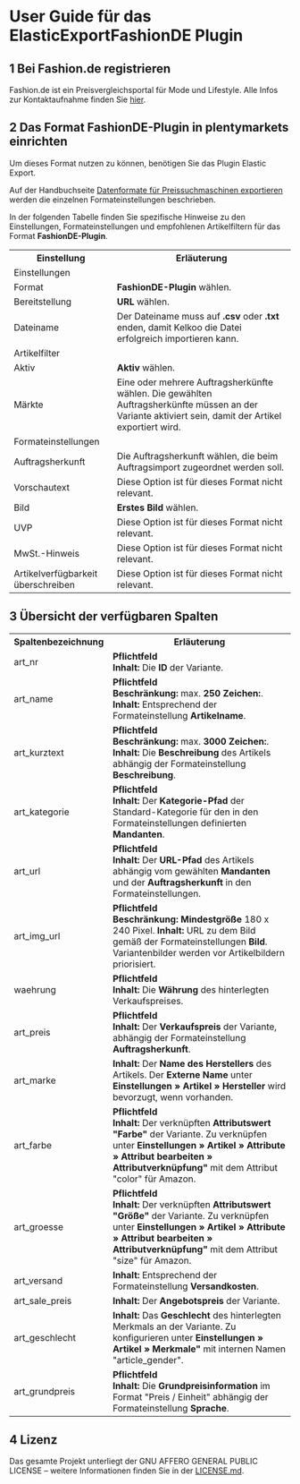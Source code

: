# User Guide für das ElasticExportFashionDE Plugin

<div class="container-toc"></div>

## 1 Bei Fashion.de registrieren

Fashion.de ist ein Preisvergleichsportal für Mode und Lifestyle.
Alle Infos zur Kontaktaufnahme finden Sie [hier](http://www.fashion.de/shops/Fashion-Info/Partner-werden/).

## 2 Das Format FashionDE-Plugin in plentymarkets einrichten

Um dieses Format nutzen zu können, benötigen Sie das Plugin Elastic Export.

Auf der Handbuchseite [Datenformate für Preissuchmaschinen exportieren](https://knowledge.plentymarkets.com/basics/datenaustausch/daten-exportieren#30) werden die einzelnen Formateinstellungen beschrieben.

In der folgenden Tabelle finden Sie spezifische Hinweise zu den Einstellungen, Formateinstellungen und empfohlenen Artikelfiltern für das Format **FashionDE-Plugin**. 
<table>
    <tr>
        <th>
            Einstellung
        </th>
        <th>
            Erläuterung
        </th>
    </tr>
    <tr>
        <td class="th" colspan="2">
            Einstellungen
        </td>
    </tr>
    <tr>
        <td>
            Format
        </td>
        <td>
            <b>FashionDE-Plugin</b> wählen.
        </td>        
    </tr>
    <tr>
        <td>
            Bereitstellung
        </td>
        <td>
            <b>URL</b> wählen.
        </td>        
    </tr>
    <tr>
        <td>
            Dateiname
        </td>
        <td>
            Der Dateiname muss auf <b>.csv</b> oder <b>.txt</b> enden, damit Kelkoo die Datei erfolgreich importieren kann.
        </td>        
    </tr>
    <tr>
        <td class="th" colspan="2">
            Artikelfilter
        </td>
    </tr>
    <tr>
        <td>
            Aktiv
        </td>
        <td>
            <b>Aktiv</b> wählen.
        </td>        
    </tr>
    <tr>
        <td>
            Märkte
        </td>
        <td>
            Eine oder mehrere Auftragsherkünfte wählen. Die gewählten Auftragsherkünfte müssen an der Variante aktiviert sein, damit der Artikel exportiert wird.
        </td>        
    </tr>
    <tr>
        <td class="th" colspan="2">
            Formateinstellungen
        </td>
    </tr>
    <tr>
        <td>
            Auftragsherkunft
        </td>
        <td>
            Die Auftragsherkunft wählen, die beim Auftragsimport zugeordnet werden soll.
        </td>        
    </tr>
    <tr>
        <td>
            Vorschautext
        </td>
        <td>
            Diese Option ist für dieses Format nicht relevant.
        </td>        
    </tr>
    <tr>
        <td>
            Bild
        </td>
        <td>
            <b>Erstes Bild</b> wählen.
        </td>        
    </tr>
    <tr>
        <td>
            UVP
        </td>
        <td>
            Diese Option ist für dieses Format nicht relevant.
        </td>        
    </tr>
    <tr>
        <td>
            MwSt.-Hinweis
        </td>
        <td>
            Diese Option ist für dieses Format nicht relevant.
        </td>        
    </tr>
    <tr>
        <td>
            Artikelverfügbarkeit überschreiben
        </td>
        <td>
            Diese Option ist für dieses Format nicht relevant.
        </td>        
    </tr>
</table>

## 3 Übersicht der verfügbaren Spalten
<table>
    <tr>
        <th>
            Spaltenbezeichnung
        </th>
        <th>
            Erläuterung
        </th>
    </tr>
    <tr>
        <td>
            art_nr
        </td>
        <td>
            <b>Pflichtfeld</b><br>
            <b>Inhalt:</b> Die <b>ID</b> der Variante.
        </td>        
    </tr>
    <tr>
        <td>
            art_name
        </td>
        <td>
            <b>Pflichtfeld</b><br>
            <b>Beschränkung:</b> max. <b>250 Zeichen:</b>.
            <b>Inhalt:</b> Entsprechend der Formateinstellung <b>Artikelname</b>.
        </td>        
    </tr>
    <tr>
        <td>
            art_kurztext
        </td>
        <td>
            <b>Pflichtfeld</b><br>
            <b>Beschränkung:</b> max. <b>3000 Zeichen:</b>.
            <b>Inhalt:</b> Die <b>Beschreibung</b> des Artikels abhängig der Formateinstellung <b>Beschreibung</b>.
        </td>        
    </tr>
    <tr>
        <td>
            art_kategorie
        </td>
        <td>
            <b>Pflichtfeld</b><br>
            <b>Inhalt:</b> Der <b>Kategorie-Pfad</b> der Standard-Kategorie für den in den Formateinstellungen definierten <b>Mandanten</b>.
        </td>        
    </tr>
    <tr>
        <td>
            art_url
        </td>
        <td>
        	<b>Pflichtfeld</b><br>
			<b>Inhalt:</b> Der <b>URL-Pfad</b> des Artikels abhängig vom gewählten <b>Mandanten</b> und der <b>Auftragsherkunft</b> in den Formateinstellungen.
        </td>        
    </tr>
    <tr>
        <td>
            art_img_url
        </td>
        <td>
        	<b>Pflichtfeld</b><br>
            <b>Beschränkung:</b> <b>Mindestgröße</b> 180 x 240 Pixel.
			<b>Inhalt:</b> URL zu dem Bild gemäß der Formateinstellungen <b>Bild</b>. Variantenbilder werden vor Artikelbildern priorisiert.
        </td>        
    </tr>
    <tr>
        <td>
            waehrung
        </td>
        <td>
        	<b>Pflichtfeld</b><br>
            <b>Inhalt:</b> Die <b>Währung</b> des hinterlegten Verkaufspreises.
        </td>        
    </tr>
    <tr>
        <td>
            art_preis
        </td>
        <td>
        	<b>Pflichtfeld</b><br>
            <b>Inhalt:</b> Der <b>Verkaufspreis</b> der Variante, abhängig der Formateinstellung <b>Auftragsherkunft</b>.
        </td>        
    </tr>
    <tr>
        <td>
            art_marke
        </td>
        <td>
            <b>Inhalt:</b> Der <b>Name des Herstellers</b> des Artikels. Der <b>Externe Name</b> unter <b>Einstellungen » Artikel » Hersteller</b> wird bevorzugt, wenn vorhanden.
        </td>        
    </tr>
    <tr>
        <td>
            art_farbe
        </td>
        <td>
            <b>Pflichtfeld</b><br>
            <b>Inhalt:</b> Der verknüpften <b>Attributswert "Farbe"</b> der Variante. Zu verknüpfen unter <b>Einstellungen » Artikel » Attribute » Attribut bearbeiten » Attributverknüpfung"</b> mit dem Attribut "color" für Amazon.
        </td>        
    </tr>
    <tr>
        <td>
            art_groesse
        </td>
        <td>
        	<b>Pflichtfeld</b><br>
			<b>Inhalt:</b> Der verknüpften <b>Attributswert "Größe"</b> der Variante. Zu verknüpfen unter <b>Einstellungen » Artikel » Attribute » Attribut bearbeiten » Attributverknüpfung"</b> mit dem Attribut "size" für Amazon.
        </td>        
    </tr>
    <tr>
        <td>
            art_versand
        </td>
        <td>
            <b>Inhalt:</b> Entsprechend der Formateinstellung <b>Versandkosten</b>.
        </td>        
    </tr>
    <tr>
        <td>
            art_sale_preis
        </td>
        <td>
            <b>Inhalt:</b> Der <b>Angebotspreis</b> der Variante.
        </td>        
    </tr>
    <tr>
        <td>
            art_geschlecht
        </td>
        <td>
            <b>Inhalt:</b> Das <b>Geschlecht</b> des hinterlegten Merkmals an der Variante. Zu konfigurieren unter <b>Einstellungen » Artikel » Merkmale"</b> mit internen Namen "article_gender".
        </td>        
    </tr>
    <tr>
        <td>
            art_grundpreis
        </td>
        <td>
        	<b>Pflichtfeld</b><br>
            <b>Inhalt:</b> Die <b>Grundpreisinformation</b> im Format "Preis / Einheit" abhängig der Formateinstellung <b>Sprache</b>.
        </td>        
    </tr>
</table>

## 4 Lizenz

Das gesamte Projekt unterliegt der GNU AFFERO GENERAL PUBLIC LICENSE – weitere Informationen finden Sie in der [LICENSE.md](https://github.com/plentymarkets/plugin-elastic-export-fashion-de/blob/master/LICENSE.md).